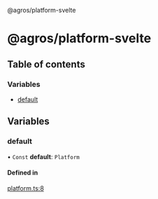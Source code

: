 @agros/platform-svelte

# @agros/platform-svelte

## Table of contents

### Variables

- [default](index.md#default)

## Variables

### <a id="default" name="default"></a> default

• `Const` **default**: `Platform`

#### Defined in

[platform.ts:8](https://github.com/agrosjs/agros/blob/81e2a22/packages/agros-platform-svelte/src/platform.ts#L8)
